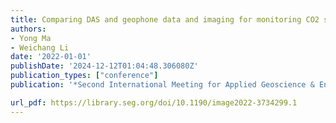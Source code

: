 ```yaml
---
title: Comparing DAS and geophone data and imaging for monitoring CO2 sequestration
authors:
- Yong Ma
- Weichang Li
date: '2022-01-01'
publishDate: '2024-12-12T01:04:48.306080Z'
publication_types: ["conference"]
publication: '*Second International Meeting for Applied Geoscience & Energy*'

url_pdf: https://library.seg.org/doi/10.1190/image2022-3734299.1
---
```

